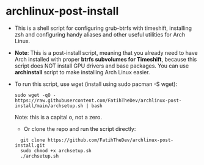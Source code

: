 # archlinux-post-install
- This is a shell script for configuring grub-btrfs with timeshift, installing zsh and configuring handy aliases and other useful utilities for Arch Linux.
- **Note**: This is a post-install script, meaning that you already need to have Arch installed with proper **btrfs subvolumes for Timeshift**, because this script does NOT install GPU drivers and base packages. You can use **archinstall** script to make installing Arch Linux easier.

- To run this script, use wget (install using sudo pacman -S wget):
  
  ```sudo wget -qO - https://raw.githubusercontent.com/FatihTheDev/archlinux-post-install/main/archsetup.sh | bash```

  Note: this is a capital o, not a zero.

  - Or clone the repo and run the script directly:
    
  ```
    git clone https://github.com/FatihTheDev/archlinux-post-install.git
    sudo chmod +x archsetup.sh
    ./archsetup.sh
  ```

